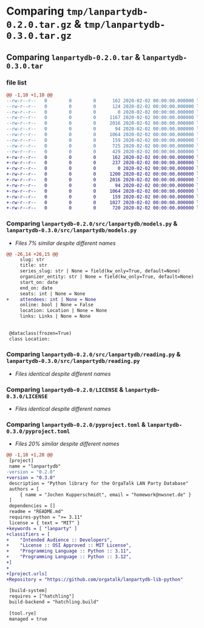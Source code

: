 # Comparing `tmp/lanpartydb-0.2.0.tar.gz` & `tmp/lanpartydb-0.3.0.tar.gz`

## Comparing `lanpartydb-0.2.0.tar` & `lanpartydb-0.3.0.tar`

### file list

```diff
@@ -1,10 +1,10 @@
--rw-r--r--   0        0        0      162 2020-02-02 00:00:00.000000 lanpartydb-0.2.0/.editorconfig
--rw-r--r--   0        0        0      124 2020-02-02 00:00:00.000000 lanpartydb-0.2.0/CHANGELOG.md
--rw-r--r--   0        0        0        0 2020-02-02 00:00:00.000000 lanpartydb-0.2.0/src/lanpartydb/__init__.py
--rw-r--r--   0        0        0     1167 2020-02-02 00:00:00.000000 lanpartydb-0.2.0/src/lanpartydb/models.py
--rw-r--r--   0        0        0     2016 2020-02-02 00:00:00.000000 lanpartydb-0.2.0/src/lanpartydb/reading.py
--rw-r--r--   0        0        0       94 2020-02-02 00:00:00.000000 lanpartydb-0.2.0/.gitignore
--rw-r--r--   0        0        0     1064 2020-02-02 00:00:00.000000 lanpartydb-0.2.0/LICENSE
--rw-r--r--   0        0        0      159 2020-02-02 00:00:00.000000 lanpartydb-0.2.0/README.md
--rw-r--r--   0        0        0      725 2020-02-02 00:00:00.000000 lanpartydb-0.2.0/pyproject.toml
--rw-r--r--   0        0        0      429 2020-02-02 00:00:00.000000 lanpartydb-0.2.0/PKG-INFO
+-rw-r--r--   0        0        0      162 2020-02-02 00:00:00.000000 lanpartydb-0.3.0/.editorconfig
+-rw-r--r--   0        0        0      237 2020-02-02 00:00:00.000000 lanpartydb-0.3.0/CHANGELOG.md
+-rw-r--r--   0        0        0        0 2020-02-02 00:00:00.000000 lanpartydb-0.3.0/src/lanpartydb/__init__.py
+-rw-r--r--   0        0        0     1200 2020-02-02 00:00:00.000000 lanpartydb-0.3.0/src/lanpartydb/models.py
+-rw-r--r--   0        0        0     2016 2020-02-02 00:00:00.000000 lanpartydb-0.3.0/src/lanpartydb/reading.py
+-rw-r--r--   0        0        0       94 2020-02-02 00:00:00.000000 lanpartydb-0.3.0/.gitignore
+-rw-r--r--   0        0        0     1064 2020-02-02 00:00:00.000000 lanpartydb-0.3.0/LICENSE
+-rw-r--r--   0        0        0      159 2020-02-02 00:00:00.000000 lanpartydb-0.3.0/README.md
+-rw-r--r--   0        0        0     1027 2020-02-02 00:00:00.000000 lanpartydb-0.3.0/pyproject.toml
+-rw-r--r--   0        0        0      720 2020-02-02 00:00:00.000000 lanpartydb-0.3.0/PKG-INFO
```

### Comparing `lanpartydb-0.2.0/src/lanpartydb/models.py` & `lanpartydb-0.3.0/src/lanpartydb/models.py`

 * *Files 7% similar despite different names*

```diff
@@ -26,14 +26,15 @@
     slug: str
     title: str
     series_slug: str | None = field(kw_only=True, default=None)
     organizer_entity: str | None = field(kw_only=True, default=None)
     start_on: date
     end_on: date
     seats: int | None = None
+    attendees: int | None = None
     online: bool | None = False
     location: Location | None = None
     links: Links | None = None
 
 
 @dataclass(frozen=True)
 class Location:
```

### Comparing `lanpartydb-0.2.0/src/lanpartydb/reading.py` & `lanpartydb-0.3.0/src/lanpartydb/reading.py`

 * *Files identical despite different names*

### Comparing `lanpartydb-0.2.0/LICENSE` & `lanpartydb-0.3.0/LICENSE`

 * *Files identical despite different names*

### Comparing `lanpartydb-0.2.0/pyproject.toml` & `lanpartydb-0.3.0/pyproject.toml`

 * *Files 20% similar despite different names*

```diff
@@ -1,18 +1,28 @@
 [project]
 name = "lanpartydb"
-version = "0.2.0"
+version = "0.3.0"
 description = "Python library for the OrgaTalk LAN Party Database"
 authors = [
     { name = "Jochen Kupperschmidt", email = "homework@nwsnet.de" }
 ]
 dependencies = []
 readme = "README.md"
 requires-python = ">= 3.11"
 license = { text = "MIT" }
+keywords = [ "lanparty" ]
+classifiers = [
+    "Intended Audience :: Developers",
+    "License :: OSI Approved :: MIT License",
+    "Programming Language :: Python :: 3.11",
+    "Programming Language :: Python :: 3.12",
+]
+
+[project.urls]
+Repository = "https://github.com/orgatalk/lanpartydb-lib-python"
 
 [build-system]
 requires = ["hatchling"]
 build-backend = "hatchling.build"
 
 [tool.rye]
 managed = true
```

